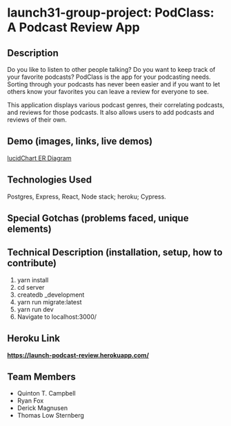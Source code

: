 # launch31-group-project: PodClass: A Podcast Review App

## Description ## 
Do you like to listen to other people talking? Do you want to keep track of your favorite podcasts? PodClass is the app for your podcasting needs. Sorting through your podcasts has never been easier and if you want to let others know your favorites you can leave a review for everyone to see.


This application displays various podcast genres, their correlating podcasts, and reviews for those podcasts. It also allows users to add podcasts and reviews of their own.

## Demo (images, links, live demos) ##

[lucidChart ER Diagram](https://lucid.app/documents/view/e35af0e1-2b4c-4a63-98f0-075f7846549c)
## Technologies Used ##
Postgres, Express, React, Node stack; heroku; Cypress.

## Special Gotchas (problems faced, unique elements) ##

## Technical Description (installation, setup, how to contribute) ##
1. yarn install
2. cd server
3. createdb _development
4. yarn run migrate:latest
5. yarn run dev
6. Navigate to localhost:3000/
## Heroku Link ##
**https://launch-podcast-review.herokuapp.com/**
## Team Members ##
* Quinton T. Campbell
* Ryan Fox 
* Derick Magnusen
* Thomas Low Sternberg
